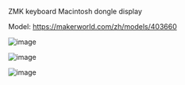 ZMK keyboard Macintosh dongle display

Model:
https://makerworld.com/zh/models/403660


![image](https://github.com/rain2813/zmk-cygnus-oled/blob/main/img/0.jpg)

![image](https://github.com/rain2813/zmk-cygnus-oled/blob/main/img/2.jpg)

![image](https://github.com/rain2813/zmk-cygnus-oled/blob/main/img/3.jpg)
